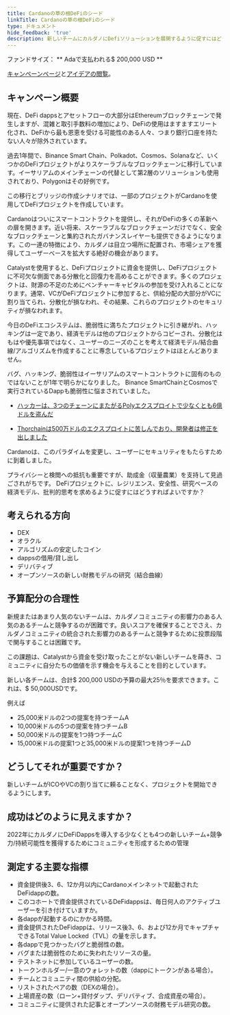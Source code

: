 ```yaml
---
title: Cardanoの草の根DeFiのシード
linkTitle: Cardanoの草の根DeFiのシード
type: ドキュメント
hide_feedback: 'true'
description: 新しいチームにカルダノにDefiソリューションを展開するように促すにはどうすればよいですか？
---
```


ファンドサイズ： **&nbsp;Adaで支払われる$ 200,000 USD **

[キャンペーンページ](https://cardano.ideascale.com/a/campaign-home/26243)と[アイデアの閲覧](https://cardano.ideascale.com/a/ideas/top/campaign-filter/byids/campaigns/26243/stage/unspecified)。

## キャンペーン概要

現在、DeFi dappsとアセットフローの大部分はEthereumブロックチェーンで発生しますが、混雑と取引手数料の増加により、DeFiの使用はますますエリート化され、DeFiから最も恩恵を受ける可能性のある人々、つまり銀行口座を持たない人々が除外されています。

過去1年間で、Binance Smart Chain、Polkadot、Cosmos、Solanaなど、いくつかのDeFiプロジェクトがよりスケーラブルなブロックチェーンに移行しています。イーサリアムのメインチェーンの代替として第2層のソリューションも使用されており、Polygonはその好例です。

この移行とブリッジの作成シナリオでは、一部のプロジェクトがCardanoを使用してDeFiプロジェクトを作成しています。

Cardanoはついにスマートコントラクトを提供し、それがDeFiの多くの革新への扉を開きます。近い将来、スケーラブルなブロックチェーンだけでなく、安全なブロックチェーンと集約されたガバナンスレイヤーも提供できるようになります。この一連の特徴により、カルダノは目立つ場所に配置され、市場シェアを獲得してユーザーベースを拡大する絶好の機会があります。

Catalystを使用すると、DeFiプロジェクトに資金を提供し、DeFiプロジェクトに不可欠な側面である分散化と回復力を高めることができます。多くのプロジェクトは、財源の不足のためにベンチャーキャピタルの参加を受け入れることになります。通常、VCがDeFiプロジェクトに参加すると、供給分配の大部分がVCに割り当てられ、分散化が損なわれ、その結果、これらのプロジェクトのセキュリティが損なわれます。

今日のDeFiエコシステムは、脆弱性に満ちたプロジェクトに引き継がれ、ハッキングは一定であり、経済モデルは他のプロジェクトからコピーされ、分散化はもはや優先事項ではなく、ユーザーのニーズのことを考えて経済モデル/結合曲線/アルゴリズムを作成することに専念しているプロジェクトはほとんどありません。

バグ、ハッキング、脆弱性はイーサリアムのスマートコントラクトに固有のものではないことが1年で明らかになりました。 Binance SmartChainとCosmosで実行されているDappも脆弱性に悩まされていました。

- [ハッカーは、3つのチェーンにまたがるPolyエクスプロイトで少なくとも6億ドルを盗んだ](https://cointelegraph.com/news/hackers-stole-at-least-600m-in-poly-exploit-across-three-chains)

- [Thorchainは500万ドルのエクスプロイトに苦しんでおり、開発者は修正を出しました](https://www.theblockcrypto.com/post/111660/thorchain-suffers-5-million-exploit-developers-have-put-out-a-fix)

Cardanoは、このパラダイムを変更し、ユーザーにセキュリティをもたらすために到着しました。

プライバシーと検閲への抵抗も重要ですが、助成金（収量農業）を支持して見過ごされがちです。 DeFiプロジェクトに、レジリエンス、安全性、研究ベースの経済モデル、批判的思考を求めるように促すにはどうすればよいですか？

## 考えられる方向

- DEX
- オラクル
- アルゴリズムの安定したコイン
- dappsの借用/貸し出し
- デリバティブ
- オープンソースの新しい財務モデルの研究（結合曲線）

## 予算配分の合理性

新規またはあまり人気のないチームは、カルダノコミュニティの影響力のある人気のあるチームと競争するのが困難です。良いスコアを確保することでさえ、カルダノコミュニティの統合された影響力のあるチームと競争するために投票段階で関与することは困難です。

この課題は、Catalystから資金を受け取ったことがない新しいチームを蒔き、コミュニティに自分たちの価値を示す機会を与えることを目的としています。

新しい各チームは、合計$ 200,000 USDの予算の最大25％を要求できます。これは、$ 50,000USDです。

例えば

- 25,000米ドルの2つの提案を持つチームA
- 10,000米ドルの5つの提案を持つチームB
- 50,000米ドルの提案を1つ持つチームC
- 15,000米ドルの提案1つと35,000米ドルの提案1つを持つチームD

## どうしてそれが重要ですか？

新しいチームがICOやVCの割り当てに頼ることなく、プロジェクトを開始できるようにします。

## 成功はどのように見えますか？

2022年にカルダノにDeFiDappsを導入する少なくとも4つの新しいチーム+競争力/持続可能性を獲得するためにコミュニティを形成するための管理

## 測定する主要な指標

- 資金提供後3、6、12か月以内にCardanoメインネットで起動されたDeFidappの数。
- このコホートで資金提供されているDeFidappsは、毎日何人のアクティブユーザーを引き付けていますか。
- 各dappが起動するのにかかる時間。
- 資金提供されたDeFidappは、リリース後3、6、および12か月でキャプチャできるTotal Value Locked（TVL）の量を示します。
- 各dappで見つかったバグと脆弱性の数。
- バグまたは脆弱性のために失われたリソースの量。
- テストネットに参加しているユーザーの数。
- トークンホルダー/一意のウォレットの数（dappにトークンがある場合）。
- チームとコミュニティ間の供給の分配。
- リストされたペアの数（DEXの場合）。
- 上場資産の数（ローン+貸付ダップ、デリバティブ、合成資産の場合）。
- コミュニティに提供された記事とオープンソースの財務モデル研究の数。
